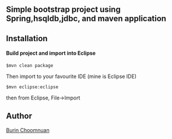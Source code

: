 ## Simple bootstrap project using Spring,hsqldb,jdbc, and maven application

## Installation

#### Build project and import into Eclipse

```
$mvn clean package
```

Then import to your favourite IDE (mine is Eclipse IDE)

```
$mvn eclipse:eclipse
```

then from Eclipse, File->Import

## Author

[Burin Choomnuan](https://github.com/agilecoders)